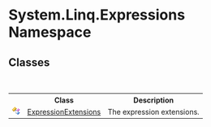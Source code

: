 # System.Linq.Expressions Namespace

## Classes
&nbsp;<table><tr><th></th><th>Class</th><th>Description</th></tr><tr><td>![Public class](media/pubclass.gif "Public class")</td><td><a href="T_System_Linq_Expressions_ExpressionExtensions">ExpressionExtensions</a></td><td>
The expression extensions.</td></tr></table>&nbsp;
